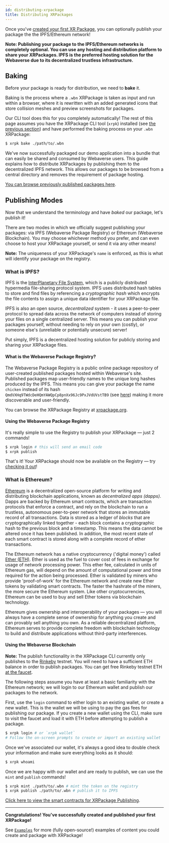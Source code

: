 ```yaml
---
id: distributing-xrpackage
title: Distributing XRPackages
---
```


Once you've [created your first XR Package](./2-creating-an-xrpk.md), you can optionally publish your package the the IPFS/Ethereum network!

**Note: Publishing your package to the IPFS/Ethereum networks is completely optional. You can use any hosting and distribution platform to share your XRPackages. IPFS is the preferred hosting solution for the Webaverse due to its decentralized trustless infrastructure.**

## Baking

Before your package is ready for distribution, we need to **bake** it.

Baking is the process where a `.wbn` XRPackage is taken as input and run within a browser, where it is rewritten with an added generated icons that store collision meshes and preview screenshots for packages.

Our CLI tool does this for you completely automatically! The rest of this page assumes you have the XRPackage CLI tool (`xrpk`) installed (see [the previous section](./2-creating-an-xrpk.md#install-xrpackage)) and have performed the baking process on your `.wbn` XRPackage:

```bash
$ xrpk bake ./path/to/.wbn
```

We've now successfully packaged our demo application into a bundle that can easily be shared and consumed by Webaverse users. This guide explains how to distribute XRPackages by publishing them to the decentralized IPFS network. This allows our packages to be browsed from a central directory and removes the requirement of package hosting.

<a href="https://xrpackage.org/browse.html" target="_blank" rel="noopener noreferrer">You can browse previously published packages here</a>.

## Publishing Modes

Now that we understand the terminology and have _baked_ our package, let's publish it!

There are two modes in which we officially suggest publishing your packages: via IPFS (Webaverse Package Registry) or Ethereum (Webaverse Blockchain). You may choose whichever method you prefer, and can even choose to host your XRPackage yourself, or send it via any other means!

**Note:** The uniqueness of your XRPackage's `name` is enforced, as this is what will identify your package on the registry.

### What is IPFS?

IPFS is the <a href="https://ipfs.io/" target="_blank" rel="noopener noreferrer">InterPlanetary File System</a>, which is a publicly distributed hypermedia file-sharing protocol system. IPFS uses distributed hash tables to store and find files by referencing a _cryptographic hash_ which encrypts the file contents to assign a unique data identifier for your XRPackage file.

IPFS is also an open source, _decentralized_ system - it uses a peer-to-peer protocol to spread data across the network of computers instead of storing your files on a single centralized server. This means you can publish your packages yourself, without needing to rely on your own (costly), or someone else's (unreliable or potentially unsecure) server!

Put simply, IPFS is a decentralized hosting solution for publicly storing and sharing your XRPackage files. 

#### What is the Webaverse Package Registry?

The Webaverse Package Registry is a public online package repository of user-created published packages hosted within Webaverse's site. Published packages map user-friendly names to the unique long hashes produced by the IPFS. This means you can give your package the name `chicken` instead of its hash `QmdVXHq9TWdcDeHQmYAWQpCp8pnXx96Jc9PxJVdUVstTB9` (see <a href="https://xrpackage.org/inspect.html?p=chicken" target="_blank" rel="noopener noreferrer">here</a>) making it more discoverable and user-friendly.

You can browse the XRPackage Registry at <a href="https://xrpackage.org/browse.html" target="_blank" rel="noopener noreferrer">xrpackage.org</a>.

#### Using the Webaverse Package Registry

It's really simple to use the Registry to publish your XRPackage &mdash; just 2 commands!

```bash
$ xrpk login # this will send an email code
$ xrpk publish
```

That's it! Your XRPackage should now be available on the Registry &mdash; try <a href="https://xrpackage.org/browse.html" target="_blank" rel="noopener noreferrer">checking it out</a>!

### What is Ethereum?

<a href="https://ethereum.org/" target="_blank" rel="noopener noreferrer">Ethereum</a> is a decentralized open-source platform for writing and distributing blockchain applications, known as _decentralized apps (dapps)_. Dapps are backed by Ethereum smart contracts, which are transaction protocols that enforce a contract, and rely on the blockchain to run a trustless, autonomous peer-to-peer network that stores an immutable record of all transactions. Data is stored as a ledger of _blocks_ that are cryptographically linked together - each block contains a cryptographic hash to the previous block and a timestamp. This means the data cannot be altered once it has been published. In addition, the most recent state of each smart contract is stored along with a complete record of ether transactions.

The Ethereum network has a native cryptocurrency ('digital money') called <a href="https://ethereum.org/eth/" target="_blank" rel="noopener noreferrer">Ether (ETH)</a>. Ether is used as the fuel to cover cost of fees in exchange for usage of network processing power. This ether fee, calculated in units of Ethereum gas, will depend on the amount of computational power and time required for the action being processed. Ether is validated by miners who provide 'proof-of-work' for the Ethereum network and create new Ether tokens by validating smart contracts. The faster the hashrate of the miners, the more secure the Ethereum system. Like other cryptocurrencies, Ethereum can be used to buy and sell Ether tokens via blockchain technology.

Ethereum gives ownership and interoperability of your packages &mdash; you will always have a complete sense of ownership for anything you create and can provably sell anything you own. As a reliable decentralized platform, Ethereum serves to provide complete freedom with blockchain technology to build and distribute applications without third-party interferences.

#### Using the Webaverse Blockchain

**Note:** The publish functionality in the XRPackage CLI currently only publishes to the [Rinkeby](https://www.rinkeby.io/) testnet. You will need to have a sufficient ETH balance in order to publish packages. You can get free Rinkeby testnet ETH <a href="https://faucet.rinkeby.io/" target="_blank" rel="noopener noreferrer">at the faucet</a>.

The following steps assume you have at least a basic familiarity with the Ethereum network; we will login to our Ethereum wallet and publish our packages to the network.

First, use the `login` command to either login to an existing wallet, or create a new wallet. This is the wallet we will be using to pay the gas fees for publishing our package. If you create a new wallet using the CLI, make sure to visit the faucet and load it with ETH before attempting to publish a package.

```bash
$ xrpk login # or `xrpk wallet`
# Follow the on-screen prompts to create or import an existing wallet
```

Once we've associated our wallet, it's always a good idea to double check your information and make sure everything looks as it should:

```bash
$ xrpk whoami
```

Once we are happy with our wallet and are ready to publish, we can use the `mint` and `publish` commands!

```bash
$ xrpk mint ./path/to/.wbn # mint the token on the registry
$ xrpk publish ./path/to/.wbn # publish it to IPFS
```

<a href="https://github.com/webaverse/contracts" target="_blank" rel="noopener noreferrer">Click here to view the smart contracts for XRPackage Publishing</a>.

---

**Congratulations! You've successfully created and published your first XRPackage!**

See [`Examples`](./4-examples.md) for more (fully open-source!) examples of content you could create and package with XRPackage!
